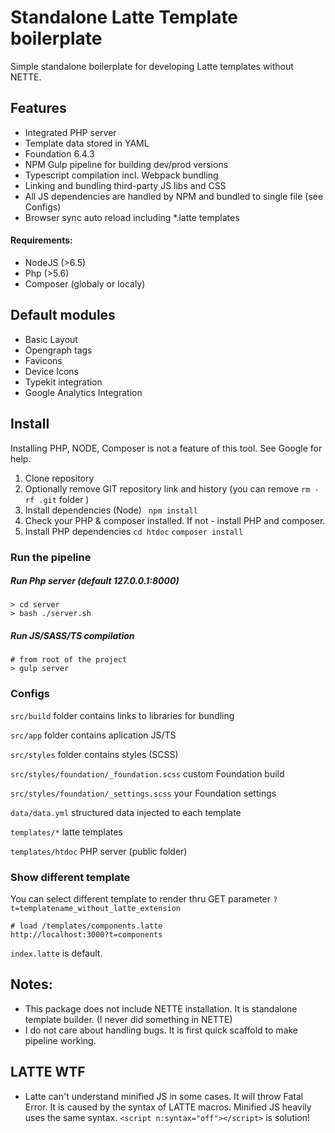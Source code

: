 # Standalone Latte Template boilerplate

Simple standalone boilerplate for developing Latte templates without NETTE. 

## Features

- Integrated PHP server
- Template data stored in YAML
- Foundation 6.4.3
- NPM Gulp pipeline for building dev/prod versions
- Typescript compilation incl. Webpack bundling
- Linking and bundling third-party JS libs and CSS
- All JS dependencies are handled by NPM and bundled to single file (see Configs)
- Browser sync auto reload including *.latte templates

#### Requirements:
- NodeJS (>6.5)
- Php (>5.6)
- Composer (globaly or localy)


## Default modules
- Basic Layout
- Opengraph tags
- Favicons
- Device Icons
- Typekit integration
- Google Analytics Integration

## Install
Installing PHP, NODE, Composer is not a feature of this tool. See Google for help.

1) Clone repository 
2) Optionally remove GIT repository link and history (you can remove ```rm -rf .git``` folder )
3) Install dependencies (Node)
``` npm install```
4) Check your PHP & composer installed. If not - install PHP and composer.
5) Install PHP dependencies ```cd htdoc``` ```composer install```


### Run the pipeline 

##### Run Php server (default 127.0.0.1:8000)
```
> cd server
> bash ./server.sh
```

##### Run JS/SASS/TS compilation

```
# from root of the project
> gulp server
```

### Configs

```src/build``` folder contains links to libraries for bundling

```src/app``` folder contains aplication JS/TS

```src/styles``` folder contains styles (SCSS)

```src/styles/foundation/_foundation.scss``` custom Foundation build

```src/styles/foundation/_settings.scss``` your Foundation settings

```data/data.yml``` structured data injected to each template

```templates/*``` latte templates

```templates/htdoc``` PHP server (public folder)


### Show different template

You can select different template to render thru GET parameter ```?t=templatename_without_latte_extension```

```
# load /templates/components.latte
http://localhost:3000?t=components
```

```index.latte``` is default.

## Notes:
- This package does not include NETTE installation. It is standalone template builder. (I never did something in NETTE)
- I do not care about handling bugs. It is first quick scaffold to make pipeline working.

## LATTE WTF
- Latte can't understand minified JS in some cases. It will throw Fatal Error. It is caused by the syntax of LATTE macros. Minified JS heavily uses the same syntax. ```<script n:syntax="off"></script>``` is solution!
